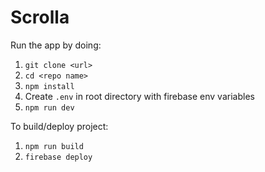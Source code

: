 # Scrolla

Run the app by doing:
1. `git clone <url>`
1. `cd <repo name>`
1. `npm install`
1. Create `.env` in root directory with firebase env variables
1. `npm run dev`

To build/deploy project:
1. `npm run build`
1. `firebase deploy`